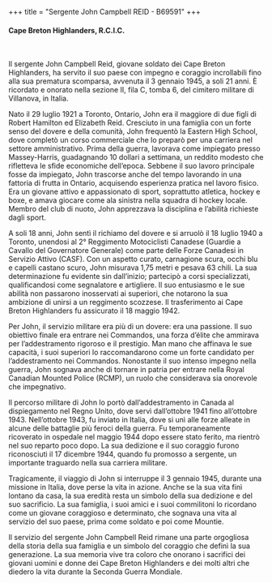 +++
title = "Sergente John Campbell REID - B69591"
+++

#### Cape Breton Highlanders, R.C.I.C.
<br>


Il sergente John Campbell Reid, giovane soldato dei Cape Breton Highlanders, ha servito il suo paese con impegno e coraggio incrollabili fino alla sua prematura scomparsa, avvenuta il 3 gennaio 1945, a soli 21 anni. 
È ricordato e onorato nella sezione II, fila C, tomba 6, del cimitero militare di Villanova, in Italia.

Nato il 29 luglio 1921 a Toronto, Ontario, John era il maggiore di due figli di Robert Hamilton ed Elizabeth Reid. Cresciuto in una famiglia con un forte senso del dovere e della comunità, John frequentò la Eastern High School, dove completò un corso commerciale che lo preparò per una carriera nel settore amministrativo. Prima della guerra, lavorava come impiegato presso Massey-Harris, guadagnando 10 dollari a settimana, un reddito modesto che rifletteva le sfide economiche dell’epoca. Sebbene il suo lavoro principale fosse da impiegato, John trascorse anche del tempo lavorando in una fattoria di frutta in Ontario, acquisendo esperienza pratica nel lavoro fisico. Era un giovane attivo e appassionato di sport, soprattutto atletica, hockey e boxe, e amava giocare come ala sinistra nella squadra di hockey locale. Membro del club di nuoto, John apprezzava la disciplina e l’abilità richieste dagli sport.

A soli 18 anni, John sentì il richiamo del dovere e si arruolò il 18 luglio 1940 a Toronto, unendosi al 2° Reggimento Motociclisti Canadese (Guardie a Cavallo del Governatore Generale) come parte delle Forze Canadesi in Servizio Attivo (CASF). Con un aspetto curato, carnagione scura, occhi blu e capelli castano scuro, John misurava 1,75 metri e pesava 63 chili. La sua determinazione fu evidente sin dall’inizio; partecipò a corsi specializzati, qualificandosi come segnalatore e artigliere. Il suo entusiasmo e le sue abilità non passarono inosservati ai superiori, che notarono la sua ambizione di unirsi a un reggimento scozzese. Il trasferimento ai Cape Breton Highlanders fu assicurato il 18 maggio 1942.

Per John, il servizio militare era più di un dovere: era una passione. Il suo obiettivo finale era entrare nei Commandos, una forza d’élite che ammirava per l’addestramento rigoroso e il prestigio. Man mano che affinava le sue capacità, i suoi superiori lo raccomandarono come un forte candidato per l’addestramento nei Commandos. Nonostante il suo intenso impegno nella guerra, John sognava anche di tornare in patria per entrare nella Royal Canadian Mounted Police (RCMP), un ruolo che considerava sia onorevole che impegnativo.

Il percorso militare di John lo portò dall’addestramento in Canada al dispiegamento nel Regno Unito, dove servì dall’ottobre 1941 fino all’ottobre 1943. 
Nell’ottobre 1943, fu inviato in Italia, dove si unì alle forze alleate in alcune delle battaglie più feroci della guerra. Fu temporaneamente ricoverato in ospedale nel maggio 1944 dopo essere stato ferito, ma rientrò nel suo reparto poco dopo. 
La sua dedizione e il suo coraggio furono riconosciuti il 17 dicembre 1944, quando fu promosso a sergente, un importante traguardo nella sua carriera militare.

Tragicamente, il viaggio di John si interruppe il 3 gennaio 1945, durante una missione in Italia, dove perse la vita in azione. 
Anche se la sua vita finì lontano da casa, la sua eredità resta un simbolo della sua dedizione e del suo sacrificio. La sua famiglia, i suoi amici e i suoi commilitoni lo ricordano come un giovane coraggioso e determinato, che sognava una vita al servizio del suo paese, prima come soldato e poi come Mountie.

Il servizio del sergente John Campbell Reid rimane una parte orgogliosa della storia della sua famiglia e un simbolo del coraggio che definì la sua generazione. La sua memoria vive tra coloro che onorano i sacrifici dei giovani uomini e donne dei Cape Breton Highlanders e dei molti altri che diedero la vita durante la Seconda Guerra Mondiale.

